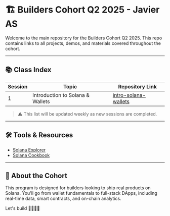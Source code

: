 # 🏗️ Builders Cohort Q2 2025 - Javier AS

Welcome to the main repository for the Builders Cohort Q2 2025. This repo contains links to all projects, demos, and materials covered throughout the cohort.

---

## 📚 Class Index

| Session | Topic                            | Repository Link |
|---------|----------------------------------|-----------------|
| 1       | Introduction to Solana & Wallets | [intro-solana-wallets](https://github.com/DevJProd/nft-staking) |

> ⚠️ This list will be updated weekly as new sessions are completed.

---



## 🛠️ Tools & Resources

- [Solana Explorer](https://explorer.solana.com)
- [Solana Cookbook](https://solanacookbook.com)

---

## 🚀 About the Cohort

This program is designed for builders looking to ship real products on Solana. You'll go from wallet fundamentals to full-stack DApps, including real-time data, smart contracts, and on-chain analytics.

Let's build 👷‍♂️👷‍♀️
